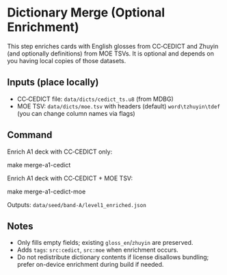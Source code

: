 # Dictionary Merge (Optional Enrichment)

This step enriches cards with English glosses from CC‑CEDICT and Zhuyin (and optionally definitions) from MOE TSVs. It is optional and depends on you having local copies of those datasets.

## Inputs (place locally)
- CC‑CEDICT file: `data/dicts/cedict_ts.u8` (from MDBG)
- MOE TSV: `data/dicts/moe.tsv` with headers (default) `word\tzhuyin\tdef` (you can change column names via flags)

## Command

Enrich A1 deck with CC‑CEDICT only:

make merge-a1-cedict

Enrich A1 deck with CC‑CEDICT + MOE TSV:

make merge-a1-cedict-moe

Outputs: `data/seed/band-A/level1_enriched.json`

## Notes
- Only fills empty fields; existing `gloss_en`/`zhuyin` are preserved.
- Adds `tags`: `src:cedict`, `src:moe` when enrichment occurs.
- Do not redistribute dictionary contents if license disallows bundling; prefer on-device enrichment during build if needed.

